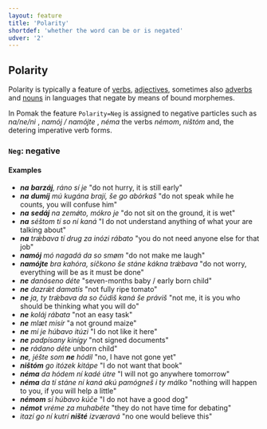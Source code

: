```yaml
---
layout: feature
title: 'Polarity'
shortdef: 'whether the word can be or is negated'
udver: '2'
---
```


## Polarity

Polarity is typically a feature of [verbs](../../u/pos/VERB), [adjectives](../../u/pos/ADJ), sometimes also [adverbs](../../u/pos/ADV) and [nouns](../../u/pos/NOUN) in languages that negate by means of bound morphemes. 

Ιn Pomak the feature `Polarity=Neg` is assigned to negative particles such as   _na/ne/ni_ , _namój / namójte_ , _néma_ 
the verbs _némom_, _ništóm_ 
and, the detering imperative verb forms. 

<!--### <a name="Pos">`Pos`</a>: positive, affirmative

Προς το παρόν η Πομακική δεν κάνει χρήση της τιμής `Pos`.-->

### <a name="Neg">`Neg`</a>: negative

#### Examples

* _<b>na</b> <b>barzáj</b>, ráno sí je_ "do not hurry, it is still early" 
* _<b>na</b> <b>dumíj</b> mú kugána brají, še go abórkaš_ "do not speak while he counts, you will confuse him" 
* _<b>na</b> <b>sedáj</b> na zemǿto, mókro je_ "do not sit on the ground, it is wet" 
* _<b>na</b> séštom tí so ní kaná_ "I do not understand anything of what your are talking about" 
* _<b>na</b> trǽbava tí drug za inózi rábato_ "you do not need anyone else for that job" 
* _<b>namój</b> mó nagadá da so smøm_ "do not make me laugh"
* _<b>namójte</b> bra kahóra, síčkono še stáne kákna trǽbava_ "do not worry, everything will be as it must be done" 
* _<b>ne</b> danóseno déte_ "seven-months baby / early born child"  
* _<b>ne</b> dazrǽt damatís_ "not fully ripe tomato" 
* _<b>ne</b> ja, ty trǽbava da so čúdiš kaná še práviš_ "not me, it is you who should be thinking what you will do" 
* _<b>ne</b> koláj rábata_ "not an easy task" 
* _<b>ne</b> mlæt misír_ "a not ground maize" 
* _<b>ne</b> mí je húbavo itúzi_ "I do not like it here" 
* _<b>ne</b> padpísany kinígy_ "not signed documents"
* _<b>ne</b> rádano déte_ unborn child"  
* _<b>ne</b>, jéšte som <b>ne</b> hódil_ "no, I have not gone yet"
* _<b>ništóm</b> go itózek kitápe_ "I do not want that book" 
* _<b>néma</b> da hódem ní kadé útre_ "I will not go anywhere tomorrow" 
* _<b>néma</b> da tí stáne ní kaná akú pamógneš i ty málko_ "nothing will happen to you, if you will help a little"  
* _<b>némom</b> sí húbavo kúče_ "I do not have a good dog" 
* _<b>némot</b> vréme za muhabéte_ "they do not have time for debating" 
* _itazí go ní kutrí <b>ništé</b> izværavá_ "no one would believe this" 

<!-- Interlanguage links updated Út 9. května 2023, 20:03:45 CEST -->
